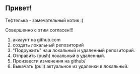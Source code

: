## Привет!

Тефтелька - замечательный котик :)

Совершенно с этим согласен!!!

1. аккаунт на github.com
2. создать локальный репозиторий
3. "Подружить" наш локальный и удаленный репозиторий.
4. Отправить (push) локальный в удаленный.
5. Произвести изменения на github/
6. Выкачать (pull) актуальное из удаленки в локальный.